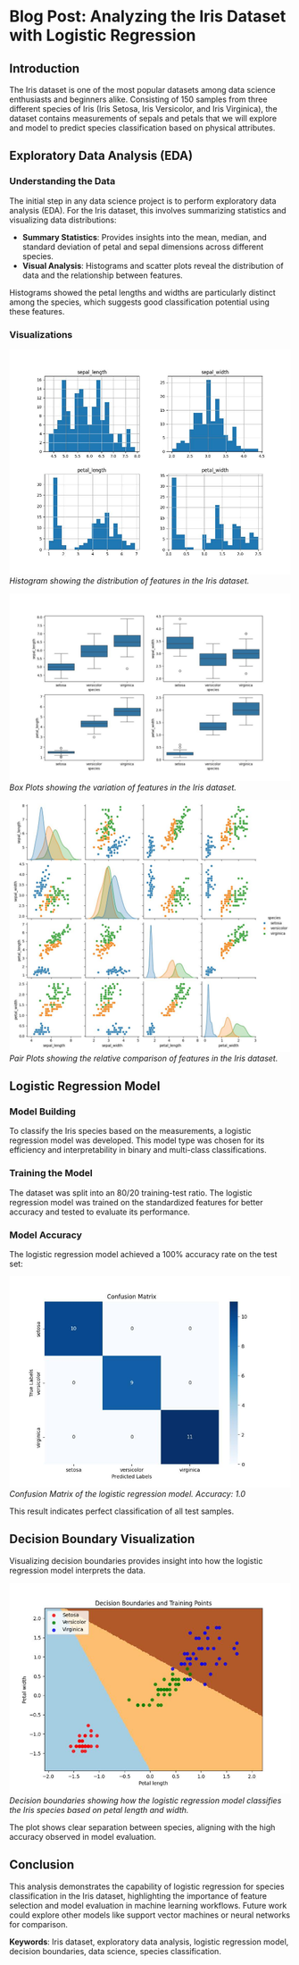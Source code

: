 # Blog Post: Analyzing the Iris Dataset with Logistic Regression

## Introduction
The Iris dataset is one of the most popular datasets among data science enthusiasts and beginners alike. Consisting of 150 samples from three different species of Iris (Iris Setosa, Iris Versicolor, and Iris Virginica), the dataset contains measurements of sepals and petals that we will explore and model to predict species classification based on physical attributes.

## Exploratory Data Analysis (EDA)
### **Understanding the Data**
The initial step in any data science project is to perform exploratory data analysis (EDA). For the Iris dataset, this involves summarizing statistics and visualizing data distributions:

- **Summary Statistics**: Provides insights into the mean, median, and standard deviation of petal and sepal dimensions across different species.
- **Visual Analysis**: Histograms and scatter plots reveal the distribution of data and the relationship between features.

Histograms showed the petal lengths and widths are particularly distinct among the species, which suggests good classification potential using these features.


### **Visualizations**

![Iris Histograms](two_agent_task_decomp/iris_histograms.jpg)
*Histogram showing the distribution of features in the Iris dataset.*

![Box Plots](two_agent_task_decomp/iris_boxplots.jpg)
*Box Plots showing the variation of features in the Iris dataset.*

![Pair Plots](two_agent_task_decomp/iris_pairplot.jpg)
*Pair Plots showing the relative comparison of features in the Iris dataset.*

## Logistic Regression Model
### **Model Building**
To classify the Iris species based on the measurements, a logistic regression model was developed. This model type was chosen for its efficiency and interpretability in binary and multi-class classifications.

### **Training the Model**
The dataset was split into an 80/20 training-test ratio. The logistic regression model was trained on the standardized features for better accuracy and tested to evaluate its performance.

### **Model Accuracy**
The logistic regression model achieved a 100% accuracy rate on the test set:


![Confusion Matrix](two_agent_task_decomp/iris_confusion_matrix.jpg)
*Confusion Matrix of the logistic regression model. Accuracy: 1.0*

This result indicates perfect classification of all test samples.

## Decision Boundary Visualization
Visualizing decision boundaries provides insight into how the logistic regression model interprets the data.

![Decision Boundaries](two_agent_task_decomp/iris_decision_boundaries_matplotlib.jpg)
*Decision boundaries showing how the logistic regression model classifies the Iris species based on petal length and width.*

The plot shows clear separation between species, aligning with the high accuracy observed in model evaluation.

## Conclusion
This analysis demonstrates the capability of logistic regression for species classification in the Iris dataset, highlighting the importance of feature selection and model evaluation in machine learning workflows. Future work could explore other models like support vector machines or neural networks for comparison.

**Keywords**: Iris dataset, exploratory data analysis, logistic regression model, decision boundaries, data science, species classification.